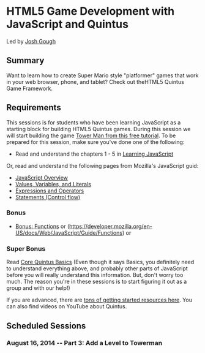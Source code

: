 # HTML5 Game Development with JavaScript and Quintus

Led by [Josh Gough](http://www.github.com/JogoShugh)

## Summary

Want to learn how to create Super Mario style "platformer" games that work in your web browser, phone, and tablet? Check out theHTML5 Quintus Game Framework.

## Requirements

This sessions is for students who have been learning JavaScript as a starting block for building HTML5 Quintus games. During this session we will start building the game [Tower Man from this free tutorial](http://html5gametutorial.com/tutorial/game1-tower-man/). To be prepared for this session, make sure you've done one of the following:

* Read and understand the chapters 1 - 5 in [Learning JavaScript](http://gitbookio.github.io/javascript/)

Or, read and understand the following pages from Mozilla's JavaScript guid:

* [JavaScript Overview](https://developer.mozilla.org/en-US/docs/Web/JavaScript/Guide/JavaScript_Overview)
* [Values, Variables, and Literals](https://developer.mozilla.org/en-US/docs/Web/JavaScript/Guide/Values,_variables,_and_literals)
* [Expressions and Operators](https://developer.mozilla.org/en-US/docs/Web/JavaScript/Guide/Expressions_and_Operators)
* [Statements (Control flow)](https://developer.mozilla.org/en-US/docs/Web/JavaScript/Guide/Statements)

### Bonus
* [Bonus: Functions](http://gitbookio.github.io/javascript/functions/README.html) or (https://developer.mozilla.org/en-US/docs/Web/JavaScript/Guide/Functions) or  

### Super Bonus

Read [Core Quintus Basics](http://html5quintus.com/guide/core.md#.U5nGkPldWoM) (Even though it says Basics, you definitely need to understand everything above, and probably other parts of JavaScript before you will really understand this information. But, don't worry too much. The reason you're in these sessions is to start figuring it out as a group and with our help!) 

If you are advanced,  there are [tons of getting started resources here](http://html5quintus.com/documentation#.U5nDQPldWoN). You can also find videos on YouTube about Quintus.

## Scheduled Sessions

### August 16, 2014 -- Part 3: Add a Level to Towerman
